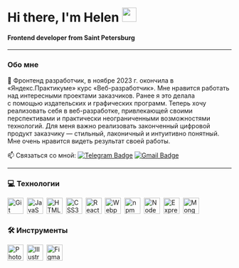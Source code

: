 #  Hi there, I'm Helen <img src="https://github.com/blackcater/blackcater/raw/main/images/Hi.gif" height="32"/> 
<h4 >Frontend developer from Saint Petersburg</h3>

---

### Обо мне
🌱 Фронтенд разработчик, в ноябре 2023 г. окончила в «Яндекс.Практикуме» курс «Веб-разработчик».
 Мне нравится работать над интересными проектами заказчиков. Ранее я это делала с помощью издательских и графических программ.
 Теперь хочу реализовать себя в веб-разработке, привлекающей своими перспективами и практически неограниченными возможностями технологий. 
 Для меня важно реализовать законченный цифровой продукт заказчику — стильный, лаконичный и интуитивно понятный. Мне очень нравится видеть результат своей работы.


 📫 Связаться со мной: [![Telegram Badge](https://img.shields.io/badge/-HelenKA-blue?style=flat&logo=Telegram&logoColor=white)](https://t.me/HelenKai) [![Gmail Badge](https://img.shields.io/badge/-Gmail-red?style=flat&logo=Gmail&logoColor=white)](mailto:helenkainarova@gmail.com)

---

### 💻  Технологии 

<div>
<img src="https://raw.githubusercontent.com/danielcranney/readme-generator/main/public/icons/skills/git-colored.svg" width="36" height="36" alt="Git" />&nbsp;
<img src="https://raw.githubusercontent.com/danielcranney/readme-generator/main/public/icons/skills/javascript-colored.svg" width="36" height="36" alt="JavaScript" />&nbsp;
<img src="https://raw.githubusercontent.com/danielcranney/readme-generator/main/public/icons/skills/html5-colored.svg" width="36" height="36" alt="HTML5" />&nbsp;
<img src="https://raw.githubusercontent.com/danielcranney/readme-generator/main/public/icons/skills/css3-colored.svg" width="36" height="36" alt="CSS3" />&nbsp;
<img src="https://raw.githubusercontent.com/danielcranney/readme-generator/main/public/icons/skills/react-colored.svg" width="36" height="36" alt="React" />&nbsp;
<img src="https://raw.githubusercontent.com/danielcranney/readme-generator/main/public/icons/skills/webpack-colored.svg" width="36" height="36" alt="Webpack" />&nbsp;
<img src="https://cdn.jsdelivr.net/gh/devicons/devicon/icons/npm/npm-original-wordmark.svg" title="npm" width="36" height="36"/>&nbsp;
<img src="https://raw.githubusercontent.com/danielcranney/readme-generator/main/public/icons/skills/nodejs-colored.svg" width="36" height="36" alt="NodeJS" />&nbsp;
<img src="https://raw.githubusercontent.com/danielcranney/readme-generator/main/public/icons/skills/express-colored.svg" width="36" height="36" alt="Express" />&nbsp;
<img src="https://raw.githubusercontent.com/danielcranney/readme-generator/main/public/icons/skills/mongodb-colored.svg" width="36" height="36" alt="MongoDB" />&nbsp;
</div>


### 🛠 Инструменты

<div>
<img src="https://raw.githubusercontent.com/danielcranney/readme-generator/main/public/icons/skills/photoshop-colored.svg" width="36" height="36" alt="Photoshop" />&nbsp;
<img src="https://raw.githubusercontent.com/danielcranney/readme-generator/main/public/icons/skills/illustrator-colored.svg" width="36" height="36" alt="Illustrator" />&nbsp;
<img src="https://raw.githubusercontent.com/danielcranney/readme-generator/main/public/icons/skills/figma-colored.svg" width="36" height="36" alt="Figma" />&nbsp;
</div>
